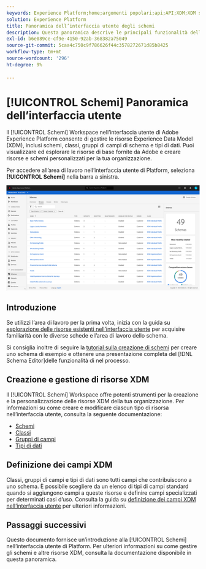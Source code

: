 ```yaml
---
keywords: Experience Platform;home;argomenti popolari;api;API;XDM;XDM system;experience data model;data model;ui;workspace;
solution: Experience Platform
title: Panoramica dell’interfaccia utente degli schemi
description: Questa panoramica descrive le principali funzionalità dell’area di lavoro Schemi in Experience Platform.
exl-id: b6e089ce-cf9e-4150-92ab-368382a75049
source-git-commit: 5caa4c750c9f786626f44c3578272671d85b8425
workflow-type: tm+mt
source-wordcount: '296'
ht-degree: 9%

---
```


# [!UICONTROL Schemi] Panoramica dell’interfaccia utente

Il [!UICONTROL Schemi] Workspace nell’interfaccia utente di Adobe Experience Platform consente di gestire le risorse Experience Data Model (XDM), inclusi schemi, classi, gruppi di campi di schema e tipi di dati. Puoi visualizzare ed esplorare le risorse di base fornite da Adobe e creare risorse e schemi personalizzati per la tua organizzazione.

Per accedere all’area di lavoro nell’interfaccia utente di Platform, seleziona **[!UICONTROL Schemi]** nella barra a sinistra.

![](../images/ui/overview/schemas-tab.png)

## Introduzione

Se utilizzi l’area di lavoro per la prima volta, inizia con la guida su [esplorazione delle risorse esistenti nell’interfaccia utente](./explore.md) per acquisire familiarità con le diverse schede e l’area di lavoro dello schema.

Si consiglia inoltre di seguire la [tutorial sulla creazione di schemi](../tutorials/create-schema-ui.md) per creare uno schema di esempio e ottenere una presentazione completa del [!DNL Schema Editor]delle funzionalità di nel processo.

## Creazione e gestione di risorse XDM

Il [!UICONTROL Schemi] Workspace offre potenti strumenti per la creazione e la personalizzazione delle risorse XDM della tua organizzazione. Per informazioni su come creare e modificare ciascun tipo di risorsa nell’interfaccia utente, consulta la seguente documentazione:

* [Schemi](./resources/schemas.md)
* [Classi](./resources/classes.md)
* [Gruppi di campi](./resources/field-groups.md)
* [Tipi di dati](./resources/data-types.md)

## Definizione dei campi XDM

Classi, gruppi di campi e tipi di dati sono tutti campi che contribuiscono a uno schema. È possibile scegliere da un elenco di tipi di campi standard quando si aggiungono campi a queste risorse e definire campi specializzati per determinati casi d’uso. Consulta la guida su [definizione dei campi XDM nell’interfaccia utente](./fields/overview.md) per ulteriori informazioni.

## Passaggi successivi

Questo documento fornisce un’introduzione alla [!UICONTROL Schemi] nell’interfaccia utente di Platform. Per ulteriori informazioni su come gestire gli schemi e altre risorse XDM, consulta la documentazione disponibile in questa panoramica.
